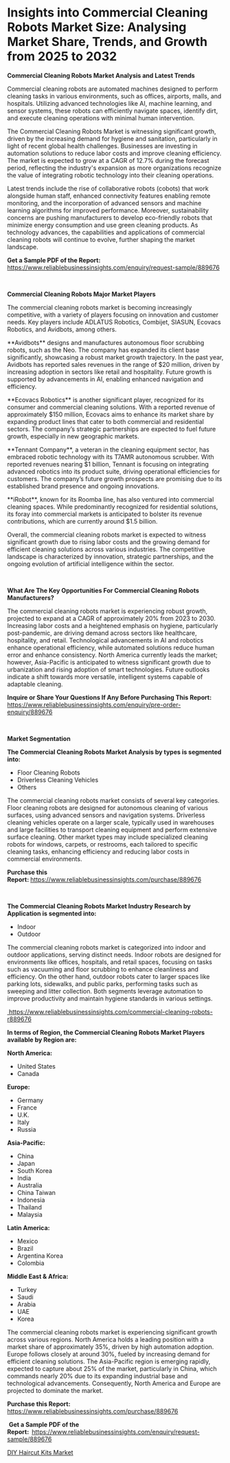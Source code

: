 <p><h1>Insights into Commercial Cleaning Robots Market Size: Analysing Market Share, Trends, and Growth from 2025 to 2032</h1></p><p><strong>Commercial Cleaning Robots Market Analysis and Latest Trends</strong></p>
<p><p>Commercial cleaning robots are automated machines designed to perform cleaning tasks in various environments, such as offices, airports, malls, and hospitals. Utilizing advanced technologies like AI, machine learning, and sensor systems, these robots can efficiently navigate spaces, identify dirt, and execute cleaning operations with minimal human intervention. </p><p>The Commercial Cleaning Robots Market is witnessing significant growth, driven by the increasing demand for hygiene and sanitation, particularly in light of recent global health challenges. Businesses are investing in automation solutions to reduce labor costs and improve cleaning efficiency. The market is expected to grow at a CAGR of 12.7% during the forecast period, reflecting the industry's expansion as more organizations recognize the value of integrating robotic technology into their cleaning operations.</p><p>Latest trends include the rise of collaborative robots (cobots) that work alongside human staff, enhanced connectivity features enabling remote monitoring, and the incorporation of advanced sensors and machine learning algorithms for improved performance. Moreover, sustainability concerns are pushing manufacturers to develop eco-friendly robots that minimize energy consumption and use green cleaning products. As technology advances, the capabilities and applications of commercial cleaning robots will continue to evolve, further shaping the market landscape.</p></p>
<p><strong>Get a Sample PDF of the Report:&nbsp;</strong> <a href="https://www.reliablebusinessinsights.com/enquiry/request-sample/889676?utm_campaign=2440&utm_medium=2&utm_source=Github&utm_content=ia&utm_term=04042025&utm_id=commercial-cleaning-robots">https://www.reliablebusinessinsights.com/enquiry/request-sample/889676</a></p>
<p>&nbsp;</p>
<p><strong>Commercial Cleaning Robots Major Market Players</strong></p>
<p><p>The commercial cleaning robots market is becoming increasingly competitive, with a variety of players focusing on innovation and customer needs. Key players include ADLATUS Robotics, Combijet, SIASUN, Ecovacs Robotics, and Avidbots, among others.</p><p>**Avidbots** designs and manufactures autonomous floor scrubbing robots, such as the Neo. The company has expanded its client base significantly, showcasing a robust market growth trajectory. In the past year, Avidbots has reported sales revenues in the range of $20 million, driven by increasing adoption in sectors like retail and hospitality. Future growth is supported by advancements in AI, enabling enhanced navigation and efficiency.</p><p>**Ecovacs Robotics** is another significant player, recognized for its consumer and commercial cleaning solutions. With a reported revenue of approximately $150 million, Ecovacs aims to enhance its market share by expanding product lines that cater to both commercial and residential sectors. The company’s strategic partnerships are expected to fuel future growth, especially in new geographic markets.</p><p>**Tennant Company**, a veteran in the cleaning equipment sector, has embraced robotic technology with its T7AMR autonomous scrubber. With reported revenues nearing $1 billion, Tennant is focusing on integrating advanced robotics into its product suite, driving operational efficiencies for customers. The company’s future growth prospects are promising due to its established brand presence and ongoing innovations.</p><p>**iRobot**, known for its Roomba line, has also ventured into commercial cleaning spaces. While predominantly recognized for residential solutions, its foray into commercial markets is anticipated to bolster its revenue contributions, which are currently around $1.5 billion.</p><p>Overall, the commercial cleaning robots market is expected to witness significant growth due to rising labor costs and the growing demand for efficient cleaning solutions across various industries. The competitive landscape is characterized by innovation, strategic partnerships, and the ongoing evolution of artificial intelligence within the sector.</p></p>
<p>&nbsp;</p>
<p><strong>What Are The Key Opportunities For Commercial Cleaning Robots Manufacturers?</strong></p>
<p><p>The commercial cleaning robots market is experiencing robust growth, projected to expand at a CAGR of approximately 20% from 2023 to 2030. Increasing labor costs and a heightened emphasis on hygiene, particularly post-pandemic, are driving demand across sectors like healthcare, hospitality, and retail. Technological advancements in AI and robotics enhance operational efficiency, while automated solutions reduce human error and enhance consistency. North America currently leads the market; however, Asia-Pacific is anticipated to witness significant growth due to urbanization and rising adoption of smart technologies. Future outlooks indicate a shift towards more versatile, intelligent systems capable of adaptable cleaning.</p></p>
<p><strong>Inquire or Share Your Questions If Any Before Purchasing This Report:</strong> <a href="https://www.reliablebusinessinsights.com/enquiry/pre-order-enquiry/889676?utm_campaign=2440&utm_medium=2&utm_source=Github&utm_content=ia&utm_term=04042025&utm_id=commercial-cleaning-robots">https://www.reliablebusinessinsights.com/enquiry/pre-order-enquiry/889676</a></p>
<p>&nbsp;</p>
<p><strong>Market Segmentation</strong></p>
<p><strong>The Commercial Cleaning Robots Market Analysis by types is segmented into:</strong></p>
<p><ul><li>Floor Cleaning Robots</li><li>Driverless Cleaning Vehicles</li><li>Others</li></ul></p>
<p><p>The commercial cleaning robots market consists of several key categories. Floor cleaning robots are designed for autonomous cleaning of various surfaces, using advanced sensors and navigation systems. Driverless cleaning vehicles operate on a larger scale, typically used in warehouses and large facilities to transport cleaning equipment and perform extensive surface cleaning. Other market types may include specialized cleaning robots for windows, carpets, or restrooms, each tailored to specific cleaning tasks, enhancing efficiency and reducing labor costs in commercial environments.</p></p>
<p><strong>Purchase this Report:&nbsp;</strong><a href="https://www.reliablebusinessinsights.com/purchase/889676?utm_campaign=2440&utm_medium=2&utm_source=Github&utm_content=ia&utm_term=04042025&utm_id=commercial-cleaning-robots">https://www.reliablebusinessinsights.com/purchase/889676</a></p>
<p>&nbsp;</p>
<p><strong>The Commercial Cleaning Robots Market Industry Research by Application is segmented into:</strong></p>
<p><ul><li>Indoor</li><li>Outdoor</li></ul></p>
<p><p>The commercial cleaning robots market is categorized into indoor and outdoor applications, serving distinct needs. Indoor robots are designed for environments like offices, hospitals, and retail spaces, focusing on tasks such as vacuuming and floor scrubbing to enhance cleanliness and efficiency. On the other hand, outdoor robots cater to larger spaces like parking lots, sidewalks, and public parks, performing tasks such as sweeping and litter collection. Both segments leverage automation to improve productivity and maintain hygiene standards in various settings.</p></p>
<p><a href="https://www.reliablebusinessinsights.com/commercial-cleaning-robots-r889676?utm_campaign=2440&utm_medium=2&utm_source=Github&utm_content=ia&utm_term=04042025&utm_id=commercial-cleaning-robots">&nbsp;https://www.reliablebusinessinsights.com/commercial-cleaning-robots-r889676</a></p>
<p><strong>In terms of Region, the Commercial Cleaning Robots Market Players available by Region are:</strong></p>
<p>
    <p> <strong> North America: </strong>
        <ul>
            <li>United States</li>
            <li>Canada</li>
        </ul>
        </p> 
    <p> <strong> Europe: </strong>
        <ul>
            <li>Germany</li>
            <li>France</li>
            <li>U.K.</li>
            <li>Italy</li>
            <li>Russia</li>
        </ul>
        </p> 
    <p> <strong> Asia-Pacific: </strong>
        <ul>
            <li>China</li>
            <li>Japan</li>
            <li>South Korea</li>
            <li>India</li>
            <li>Australia</li>
            <li>China Taiwan</li>
            <li>Indonesia</li>
            <li>Thailand</li>
            <li>Malaysia</li>
        </ul>
        </p> 
    <p> <strong> Latin America: </strong>
        <ul>
            <li>Mexico</li>
            <li>Brazil</li>
            <li>Argentina Korea</li>
            <li>Colombia</li>
        </ul>
        </p> 
    <p> <strong> Middle East & Africa: </strong>
        <ul>
            <li>Turkey</li>
            <li>Saudi</li>
            <li>Arabia</li>
            <li>UAE</li>
            <li>Korea</li>
        </ul>
    </p>
    </p>
<p><p>The commercial cleaning robots market is experiencing significant growth across various regions. North America holds a leading position with a market share of approximately 35%, driven by high automation adoption. Europe follows closely at around 30%, fueled by increasing demand for efficient cleaning solutions. The Asia-Pacific region is emerging rapidly, expected to capture about 25% of the market, particularly in China, which commands nearly 20% due to its expanding industrial base and technological advancements. Consequently, North America and Europe are projected to dominate the market.</p></p>
<p><strong>Purchase this Report: </strong><a href="https://www.reliablebusinessinsights.com/purchase/889676?utm_campaign=2440&utm_medium=2&utm_source=Github&utm_content=ia&utm_term=04042025&utm_id=commercial-cleaning-robots">https://www.reliablebusinessinsights.com/purchase/889676</a></p>
<p>&nbsp;<strong>Get a Sample PDF of the Report:&nbsp;&nbsp;</strong><a href="https://www.reliablebusinessinsights.com/enquiry/request-sample/889676?utm_campaign=2440&utm_medium=2&utm_source=Github&utm_content=ia&utm_term=04042025&utm_id=commercial-cleaning-robots">https://www.reliablebusinessinsights.com/enquiry/request-sample/889676</a></p>
<p><strong></strong></p>
<p><p><a href="https://github.com/hillsmyung726/Market-Research-Report-List-1/blob/main/diy-haircut-kits-market.md?utm_campaign=2440&utm_medium=2&utm_source=Github&utm_content=ia&utm_term=04042025&utm_id=commercial-cleaning-robots">DIY Haircut Kits Market</a></p></p>